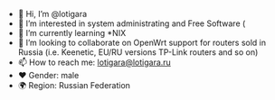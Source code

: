 - 👋 Hi, I’m @lotigara
- 👀 I’m interested in system administrating and Free Software (
- 🌱 I’m currently learning *NIX
- 💞️ I’m looking to collaborate on OpenWrt support for routers sold in Russia (i.e. Keenetic, EU/RU versions TP-Link routers and so on)
- 📫 How to reach me: lotigara@lotigara.ru
- ❤️ Gender: male
- 🌍 Region: Russian Federation
<!---
lotigara/lotigara is a ✨ special ✨ repository because its `README.md` (this file) appears on your GitHub profile.
You can click the Preview link to take a look at your changes.
--->
